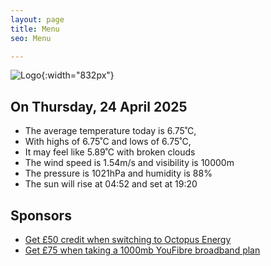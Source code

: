 ```yaml
---
layout: page
title: Menu
seo: Menu

---
```


![Logo](/images/logo.jpg){:width="832px"}

<!-- weather_marker starts -->
## On Thursday, 24 April 2025

- The average temperature today is 6.75˚C,
- With highs of 6.75˚C and lows of 6.75˚C,
- It may feel like 5.89˚C with broken clouds
- The wind speed is 1.54m/s and visibility is 10000m
- The pressure is 1021hPa and humidity is 88%
- The sun will rise at 04:52 and set at 19:20

<!-- weather_marker ends -->

## Sponsors

- [Get £50 credit when switching to Octopus Energy](https://bit.ly/3oD1nnS)
- [Get £75 when taking a 1000mb YouFibre broadband plan](https://aklam.io/91zWhU?)
